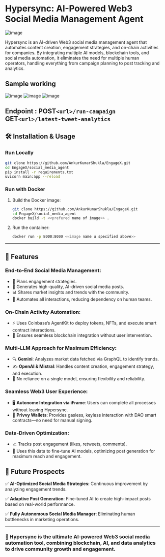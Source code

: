 # Hypersync: AI-Powered Web3 Social Media Management Agent
![image](https://github.com/user-attachments/assets/1bf526a1-c1e6-4753-bdd6-fb2da597171a)

Hypersync is an AI-driven Web3 social media management agent that automates content creation, engagement strategies, and on-chain activities for companies. By integrating multiple AI models, blockchain tools, and social media automation, it eliminates the need for multiple human operators, handling everything from campaign planning to post tracking and analytics.

## Sample working

![image](https://github.com/user-attachments/assets/f3d31cc8-54fb-4d0d-9df9-3cbdcc2925e7)
![image](https://github.com/user-attachments/assets/f6c35b9d-32e4-4a02-8a3f-7c15522d2a67)
![image](https://github.com/user-attachments/assets/824270f5-169a-469c-bbeb-272b5bc0e61d)

## Endpoint : POST```<url>/run-campaign```  <br>  GET```<url>/latest-tweet-analytics```

## 🛠 Installation & Usage

### Run Locally

```bash
git clone https://github.com/AnkurKumarShukla/EngageX.git
cd EngageX/social_media_agent
pip install -r requirements.txt
uvicorn main:app --reload
```

### Run with Docker

1. Build the Docker image:
   ```bash
   git clone https://github.com/AnkurKumarShukla/EngageX.git
   cd EngageX/social_media_agent
   docker build -t <<prefered name of image>> .
   ```
2. Run the container:
   ```bash
   docker run -p 8000:8000 <<image name u specified above>>
   ```

---



## 🚀 Features

### End-to-End Social Media Management:
- 📌 Plans engagement strategies.
- 📝 Generates high-quality, AI-driven social media posts.
- 📊 Shares market insights and trends with the community.
- 🤖 Automates all interactions, reducing dependency on human teams.

### On-Chain Activity Automation:
- ⚡ Uses Coinbase’s AgentKit to deploy tokens, NFTs, and execute smart contract interactions.
- 🔗 Ensures seamless blockchain integration without user intervention.

### Multi-LLM Approach for Maximum Efficiency:
- 🔍 **Gemini**: Analyzes market data fetched via GraphQL to identify trends.
- ✍️ **OpenAI & Mistral**: Handles content creation, engagement strategy, and execution.
- 🚀 No reliance on a single model, ensuring flexibility and reliability.

### Seamless Web3 User Experience:
- 🖥 **Autonome Integration via iFrame**: Users can complete all processes without leaving Hypersync.
- 🔐 **Privvy Wallets**: Provides gasless, keyless interaction with DAO smart contracts—no need for manual signing.

### Data-Driven Optimization:
- 📈 Tracks post engagement (likes, retweets, comments).
- 🎯 Uses this data to fine-tune AI models, optimizing post generation for maximum reach and engagement.

## 🔮 Future Prospects

✅ **AI-Optimized Social Media Strategies**: Continuous improvement by analyzing engagement trends.

✅ **Adaptive Post Generation**: Fine-tuned AI to create high-impact posts based on real-world performance.

✅ **Fully Autonomous Social Media Manager**: Eliminating human bottlenecks in marketing operations.

---

### 🚀 Hypersync is the ultimate AI-powered Web3 social media automation tool, combining blockchain, AI, and data analytics to drive community growth and engagement.
